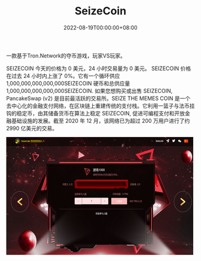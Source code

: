 ﻿---
title: "SeizeCoin"
description: "一款基于Tron.Network的夺币游戏，玩家VS玩家。"
date: 2022-08-19T00:00:00+08:00
lastmod: 2022-08-19T00:00:00+08:00
draft: false
authors: ["boogArno"]
featuredImage: "seizecoin.png"
tags: ["High risk","SeizeCoin"]
categories: ["nfts"]
nfts: ["High risk"]
blockchain: "TRON"
website: "https://seizecoin.world/"
twitter: "https://twitter.com/SeizeCoin"
discord: ""
telegram: ""
github: ""
youtube: ""
twitch: ""
facebook: ""
instagram: ""
reddit: ""
medium: ""
steam: ""
gitbook: ""
googleplay: ""
appstore: ""
status: "Live"
weight: 
lightgallery: true
toc: true
pinned: false
recommend: false
recommend1: false
---
一款基于Tron.Network的夺币游戏，玩家VS玩家。

SEIZECOIN 今天的价格为 0 美元，24 小时交易量为 0 美元。 SEIZECOIN 价格在过去 24 小时内上涨了 0%。它有一个循环供应1,000,000,000,000,000SEIZECOIN 硬币和总供应量1,000,000,000,000,000SEIZECOIN. 如果您想购买或出售 SEIZECOIN, PancakeSwap (v2) 是目前最活跃的交易所。SEIZE THE MEMES COIN 是一个去中心化的金融支付网络，在区块链上重建传统的支付栈。它利用一篮子与法币挂钩的稳定币，由其储备货币在算法上稳定 SEIZECOIN, 促进可编程支付和开放金融基础设施的发展。截至 2020 年 12 月，该网络已为超过 200 万用户进行了约 2990 亿美元的交易。

![seizecoin-dapp-high-risk-tron-image1-500x315_4d695a6791ffdea0944c49a2b9be0c74](seizecoin-dapp-high-risk-tron-image1-500x315_4d695a6791ffdea0944c49a2b9be0c74.png)